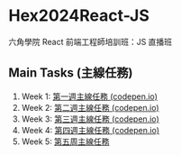 # Hex2024React-JS
六角學院 React 前端工程師培訓班：JS 直播班

## Main Tasks (主線任務)

1. Week 1: [第一週主線任務 (codepen.io)](https://codepen.io/markzhang/pen/WNVrVQB?editors=0011)
2. Week 2: [第二週主線任務 (codepen.io)](https://codepen.io/markzhang/pen/MWNyxRd?editors=0012)
3. Week 3: [第三週主線任務 (codepen.io)](https://codepen.io/markzhang/pen/bGXgedG?editors=0012)
4. Week 4: [第四週主線任務 (codepen.io)](https://codepen.io/markzhang/pen/NWQgMQd?editors=0012)
5. Week 5: [第五周主線任務](week5/)